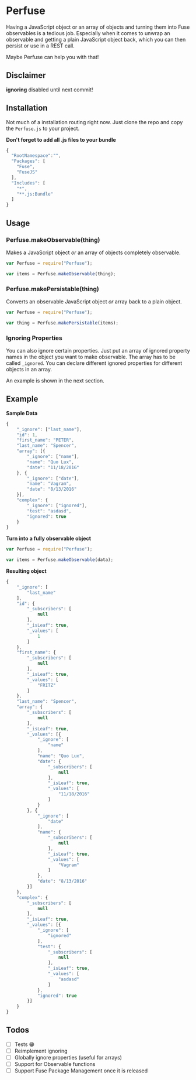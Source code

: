 # Perfuse

Having a JavaScript object or an array of objects and turning them into Fuse observables is a tedious job. Especially when it comes to unwrap an observable and getting a plain JavaScript object back, which you can then persist or use in a REST call.

Maybe Perfuse can help you with that!

## Disclaimer

**ignoring** disabled until next commit!

## Installation

Not much of a installation routing right now. Just clone the repo and copy the `Perfuse.js` to your project.

**Don't forget to add all .js files to your bundle**

```javascript
{
  "RootNamespace":"",
  "Packages": [
  	"Fuse",
  	"FuseJS"
  ],
  "Includes": [
    "*",
    "**.js:Bundle"
  ]
}
```

## Usage

### Perfuse.makeObservable(thing)

Makes a JavaScript object *or* an array of objects completely observable.

```javascript
var Perfuse = require("Perfuse");

var items = Perfuse.makeObservable(thing);
```

### Perfuse.makePersistable(thing)

Converts an observable JavaScript object *or* array back to a plain object.

```javascript
var Perfuse = require("Perfuse");

var thing = Perfuse.makePersistable(items);
```

### Ignoring Properties

You can also ignore certain properties. Just put an array of ignored property names in the object you want to make observable. The array has to be called `_ignored`. You can declare different ignored properties for different objects in an array.

An example is shown in the next section.

## Example

**Sample Data**

```javascript
{
    "_ignore": ["last_name"],
    "id": 1,
    "first_name": "PETER",
    "last_name": "Spencer",
    "array": [{
        "_ignore": ["name"],
        "name": "Quo Lux",
        "date": "11/18/2016"
    }, {
        "_ignore": ["date"],
        "name": "Vagram",
        "date": "8/13/2016"
    }],
    "complex": {
        "_ignore": ["ignored"],
        "test": "asdasd",
        "ignored": true
    }
}
```

**Turn into a fully observable object**

```javascript
var Perfuse = require("Perfuse");

var items = Perfuse.makeObservable(data);
```

**Resulting object**

```javascript
{
    "_ignore": [
        "last_name"
    ],
    "id": {
        "_subscribers": [
            null
        ],
        "_isLeaf": true,
        "_values": [
            1
        ]
    },
    "first_name": {
        "_subscribers": [
            null
        ],
        "_isLeaf": true,
        "_values": [
            "FRITZ"
        ]
    },
    "last_name": "Spencer",
    "array": {
        "_subscribers": [
            null
        ],
        "_isLeaf": true,
        "_values": [{
            "_ignore": [
                "name"
            ],
            "name": "Quo Lux",
            "date": {
                "_subscribers": [
                    null
                ],
                "_isLeaf": true,
                "_values": [
                    "11/18/2016"
                ]
            }
        }, {
            "_ignore": [
                "date"
            ],
            "name": {
                "_subscribers": [
                    null
                ],
                "_isLeaf": true,
                "_values": [
                    "Vagram"
                ]
            },
            "date": "8/13/2016"
        }]
    },
    "complex": {
        "_subscribers": [
            null
        ],
        "_isLeaf": true,
        "_values": [{
            "_ignore": [
                "ignored"
            ],
            "test": {
                "_subscribers": [
                    null
                ],
                "_isLeaf": true,
                "_values": [
                    "asdasd"
                ]
            },
            "ignored": true
        }]
    }
}
```

## Todos

- [ ] Tests :grin:
- [ ] Reimplement ignoring
- [ ] Globally ignore properties (useful for arrays)
- [ ] Support for Observable functions
- [ ] Support Fuse Package Management once it is released
